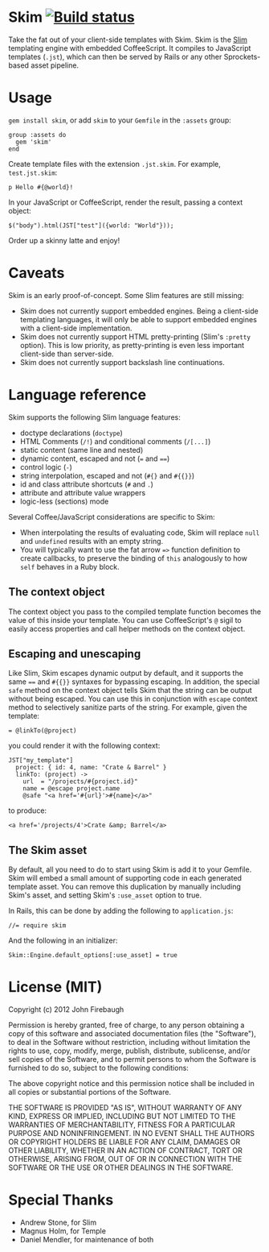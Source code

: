 Skim [ ![Build status](https://travis-ci.org/grossws/skim.png) ](https://travis-ci.org/grossws/skim)
====

Take the fat out of your client-side templates with Skim. Skim is the [Slim](http://slim-lang.com/) templating engine
with embedded CoffeeScript. It compiles to JavaScript templates (`.jst`), which can then be served by Rails or any other
Sprockets-based asset pipeline.

# Usage

`gem install skim`, or add `skim` to your `Gemfile` in the `:assets` group:

    group :assets do
      gem 'skim'
    end

Create template files with the extension `.jst.skim`. For example, `test.jst.skim`:

    p Hello #{@world}!

In your JavaScript or CoffeeScript, render the result, passing a context object:

    $("body").html(JST["test"]({world: "World"}));

Order up a skinny latte and enjoy!

# Caveats

Skim is an early proof-of-concept. Some Slim features are still missing:

* Skim does not currently support embedded engines. Being a client-side templating languages, it will only be able to
  support embedded engines with a client-side implementation.
* Skim does not currently support HTML pretty-printing (Slim's `:pretty` option). This is low priority, as
  pretty-printing is even less important client-side than server-side.
* Skim does not currently support backslash line continuations.

# Language reference

Skim supports the following Slim language features:

* doctype declarations (`doctype`)
* HTML Comments (`/!`) and conditional comments (`/[...]`)
* static content (same line and nested)
* dynamic content, escaped and not (`=` and `==`)
* control logic (`-`)
* string interpolation, escaped and not (`#{}` and `#{{}}`)
* id and class attribute shortcuts (`#` and `.`)
* attribute and attribute value wrappers
* logic-less (sections) mode

Several Coffee/JavaScript considerations are specific to Skim:

* When interpolating the results of evaluating code, Skim will replace `null` and `undefined` results with an empty
string.
* You will typically want to use the fat arrow `=>` function definition to create callbacks, to preserve the binding of
`this` analogously to how `self` behaves in a Ruby block.

## The context object

The context object you pass to the compiled template function becomes the value of this inside your template. You can
use CoffeeScript's `@` sigil to easily access properties and call helper methods on the context object.

## Escaping and unescaping

Like Slim, Skim escapes dynamic output by default, and it supports the same `==` and `#{{}}` syntaxes for bypassing
escaping. In addition, the special `safe` method on the context object tells Skim that the string can be output without
being escaped. You can use this in conjunction with `escape` context method to selectively sanitize parts of the string.
For example, given the template:

    = @linkTo(@project)

you could render it with the following context:

    JST["my_template"]
      project: { id: 4, name: "Crate & Barrel" }
      linkTo: (project) ->
        url  = "/projects/#{project.id}"
        name = @escape project.name
        @safe "<a href='#{url}'>#{name}</a>"

to produce:

    <a href='/projects/4'>Crate &amp; Barrel</a>

## The Skim asset

By default, all you need to do to start using Skim is add it to your Gemfile. Skim will embed a small amount of
supporting code in each generated template asset. You can remove this duplication by manually including Skim's asset,
and setting Skim's `:use_asset` option to true.

In Rails, this can be done by adding the following to `application.js`:

    //= require skim

And the following in an initializer:

    Skim::Engine.default_options[:use_asset] = true

# License (MIT)

Copyright (c) 2012 John Firebaugh

Permission is hereby granted, free of charge, to any person obtaining
a copy of this software and associated documentation files (the
"Software"), to deal in the Software without restriction, including
without limitation the rights to use, copy, modify, merge, publish,
distribute, sublicense, and/or sell copies of the Software, and to
permit persons to whom the Software is furnished to do so, subject to
the following conditions:

The above copyright notice and this permission notice shall be
included in all copies or substantial portions of the Software.

THE SOFTWARE IS PROVIDED "AS IS", WITHOUT WARRANTY OF ANY KIND,
EXPRESS OR IMPLIED, INCLUDING BUT NOT LIMITED TO THE WARRANTIES OF
MERCHANTABILITY, FITNESS FOR A PARTICULAR PURPOSE AND
NONINFRINGEMENT. IN NO EVENT SHALL THE AUTHORS OR COPYRIGHT HOLDERS BE
LIABLE FOR ANY CLAIM, DAMAGES OR OTHER LIABILITY, WHETHER IN AN ACTION
OF CONTRACT, TORT OR OTHERWISE, ARISING FROM, OUT OF OR IN CONNECTION
WITH THE SOFTWARE OR THE USE OR OTHER DEALINGS IN THE SOFTWARE.

# Special Thanks

* Andrew Stone, for Slim
* Magnus Holm, for Temple
* Daniel Mendler, for maintenance of both
